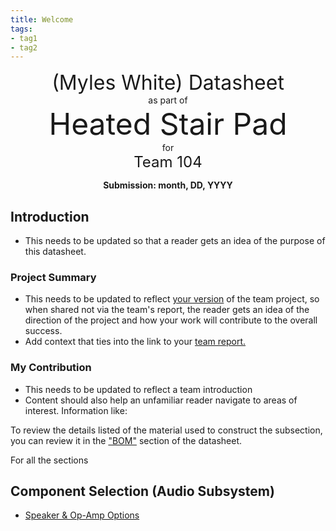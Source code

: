 ```yaml
---
title: Welcome
tags:
- tag1
- tag2
---
```

<center>
<font size= "6">(Myles White) Datasheet</font><br>
as part of<br>
<font size= "8"> Heated Stair Pad</font><br>
for<br>
<font size= "5"> Team 104 </font><br>

**Submission: month, DD, YYYY**
</center>

## Introduction

* This needs to be updated so that a reader gets an idea of the purpose of this datasheet.

### Project Summary

* This needs to be updated to reflect <ins>your version</ins> of the team project, so when shared not via the team's report, the reader gets an idea of the direction of the project and how your work will contribute to the overall success.
* Add context that ties into the link to your [team report.](https://embedded-systems-design.github.io/EGR304TeamTemplate/)


### My Contribution

* This needs to be updated to reflect a team introduction
* Content should also help an unfamiliar reader navigate to areas of interest. Information like:

To review the details listed of the material used to construct the subsection, you can review it in the ["BOM"](https://embedded-systems-design.github.io/EGR304DataSheetTemplate/03-BOM/BOM/) section of the datasheet.

For all the sections
## Component Selection (Audio Subsystem)
- [Speaker & Op-Amp Options](Component-Selection.md)
